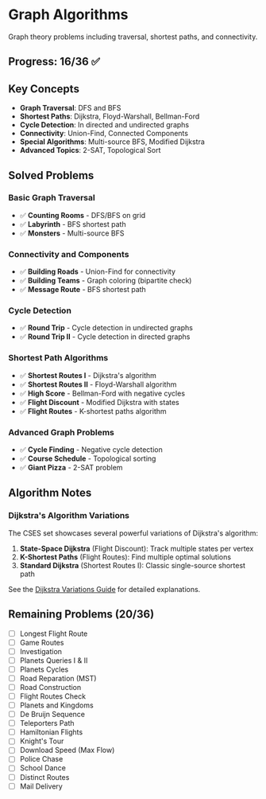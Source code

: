 # Graph Algorithms

Graph theory problems including traversal, shortest paths, and connectivity.

## Progress: 16/36 ✅

## Key Concepts
- **Graph Traversal**: DFS and BFS
- **Shortest Paths**: Dijkstra, Floyd-Warshall, Bellman-Ford
- **Cycle Detection**: In directed and undirected graphs
- **Connectivity**: Union-Find, Connected Components
- **Special Algorithms**: Multi-source BFS, Modified Dijkstra
- **Advanced Topics**: 2-SAT, Topological Sort

## Solved Problems

### Basic Graph Traversal
- ✅ **Counting Rooms** - DFS/BFS on grid
- ✅ **Labyrinth** - BFS shortest path
- ✅ **Monsters** - Multi-source BFS

### Connectivity and Components
- ✅ **Building Roads** - Union-Find for connectivity
- ✅ **Building Teams** - Graph coloring (bipartite check)
- ✅ **Message Route** - BFS shortest path

### Cycle Detection
- ✅ **Round Trip** - Cycle detection in undirected graphs
- ✅ **Round Trip II** - Cycle detection in directed graphs

### Shortest Path Algorithms
- ✅ **Shortest Routes I** - Dijkstra's algorithm
- ✅ **Shortest Routes II** - Floyd-Warshall algorithm
- ✅ **High Score** - Bellman-Ford with negative cycles
- ✅ **Flight Discount** - Modified Dijkstra with states
- ✅ **Flight Routes** - K-shortest paths algorithm

### Advanced Graph Problems
- ✅ **Cycle Finding** - Negative cycle detection
- ✅ **Course Schedule** - Topological sorting
- ✅ **Giant Pizza** - 2-SAT problem

## Algorithm Notes

### Dijkstra's Algorithm Variations
The CSES set showcases several powerful variations of Dijkstra's algorithm:

1. **State-Space Dijkstra** (Flight Discount): Track multiple states per vertex
2. **K-Shortest Paths** (Flight Routes): Find multiple optimal solutions
3. **Standard Dijkstra** (Shortest Routes I): Classic single-source shortest path

See the [Dijkstra Variations Guide](../docs/dijkstra-variations.md) for detailed explanations.

## Remaining Problems (20/36)
- [ ] Longest Flight Route
- [ ] Game Routes  
- [ ] Investigation
- [ ] Planets Queries I & II
- [ ] Planets Cycles
- [ ] Road Reparation (MST)
- [ ] Road Construction
- [ ] Flight Routes Check
- [ ] Planets and Kingdoms
- [ ] De Bruijn Sequence
- [ ] Teleporters Path
- [ ] Hamiltonian Flights
- [ ] Knight's Tour
- [ ] Download Speed (Max Flow)
- [ ] Police Chase
- [ ] School Dance
- [ ] Distinct Routes
- [ ] Mail Delivery
